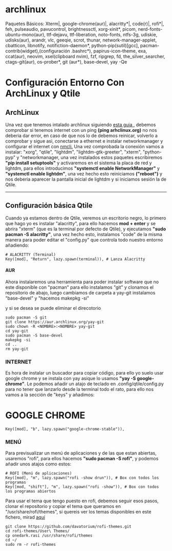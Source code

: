 # archlinux
Paquetes Básicos: Xterm|, google-chrome(aur)|, alacritty*|, code(r)|, rofi*|, feh, pulseaudio, pavucontrol, brightnessctl, xorg-xinit*, picom, nerd-fonts-ubuntu-mono(aur), ttf-dejavu, ttf-liberation, noto-fonts, ntfs-3g, udiskie, udisks(aur), arandr, vlc, geeqie, scrot, thunar, network-manager-applet, cbatticon, libnotify, notifiction-daemon*, python-pip(sutil)[gcc], pacman-contrib(widget),(configuración .bashrc*), papirus-icon-theme, exa, ccat(aur), neovim, xsel(clipboard nvim), fzf, ripgrep, fd, the_silver_searcher, ctags-git(aur), os-prober*, git (aur*), base-devel, 
yay -Qe




<h1>Configuración Entorno Con ArchLinux y Qtile</h1>
<h2>ArchLinux</h2>
<p>Una vez que tenemos intalado archlinux siguiendo <a href="https://wiki.archlinux.org/title/Installation_guide_(Espa%C3%B1ol)">esta guia </a>, debemos comprobar si tenemos internet con un ping <b>(ping arhclinux.org)</b> no nos deberia dar error, en caso de que nos lo de debemos reinicar, volverlo a comprobar y sigue asi, conectarse a ethernet e instalar networkmanager y configurar el internet con <a href="https://man.archlinux.org/man/nmcli.1">nmcli.</a> Una vez comprobada la conexión vamos a instalar: "xorg", "qtile", "lightdm", "lightdm-gtk-greeter", "xterm", "python-pyp" y "networkmanager, una vez instalados estos paquetes escribiremos <b>"pip install setuptools"</b> y activaremos en el sistema la placa de red y lightdm, para ellos introducimos <b>"systemctl enable NetworkManager"</b> y <b>"systemctl enable lightdm"</b>, una vez hecho esto reiniciamos <b>("reboot")</b> y nos deberia aparecer la pantalla inicial de lightdm y si iniciamos sesión la de Qtile.</p>
<hr>

<h2>Configuración básica Qtile</h2>
<p>Cuando ya estamos dentro de Qtile, veremos un escritorio negro, lo primero que hago yo es instalar "alacritty", para ello hacemos <b>mod + enter</b> y se abrira "xterm" (que es la terminal por defecto de Qtile), y ejecutamos <b>"sudo pacman -S alacritty"</b>, una vez hecho esto, instalamos "code" de la misma manera para poder editar el "config.py" que controla todo nuestro entorno añadiendo: </p>

    # ALACRITTY (Terminal)
    Key([mod], "Return", lazy.spawn(terminal)), # Lanza Alacritty


<h4>AUR</h4>
<p> Ahora instalaremos una herramienta para poder instalar software que no este disponible con "pacman" para ello instalamos "git" y clonamos el repositorio de abajo, luego cambiamos de carpeta a yay-git instalamos "base-devel" y "hacemos makepkg -si"</p> y si se desea se puede eliminar el direcotorio
  
    sudo pacman -S git
    git clone https://aur.archlinux.org/yay-git
    sudo chown -R <NOMBRE>:<NOMBRE> yay-git
    cd yay-git
    sudo pacman -S base-devel
    makepkg -si
    cd ..
    rm yay-git
  
  

<h3>INTERNET</h3>
<p> Es hora de instalar un buscador para copiar código, para ello yo suelo usar google chrome y se instala con yay asique lo usamos <b>"yay -S google-chrome"</b>. 
Le podemos añadir un atajo de teclado en .config/qtile/config.py para no tener que lanzarlo desde la terminal todo el rato, para ello nos vamos a la sección de "keys" y añadimos: </p>

   # GOOGLE CHROME 
    Key([mod], "b", lazy.spawn("google-chrome-stable")),

<h3>MENÚ</h3>
<p>Para previsualizar un menú de aplicaciones y de las que estan abiertas, usaremos "rofi", para ellos hacemos <b>"sudo pacman -S rofi"</b>, y podemos añadir unos atajos como estos: </p>

    # ROFI (Menú de aplicaciones)
    Key([mod], "m", lazy.spawn("rofi -show drun")), # Box con todos los programas
    Key([mod, "shift"], "m", lazy.spawn("rofi -show")), # Box con todos los programas abiertos

<p> Para usar el tema que tengo puesto en rofi, debemos seguir esos pasos, clonar el repositorio y copiar el tema que queramos en "/usr/share/rofi/themes", si quereis ver los temas disponibles en este fichero, mirad <a href="https://github.com/davatorium/rofi-themes">aquí</a>
    
    git clone https://github.com/davatorium/rofi-themes.git
    cd rofi-themes/User\ Themes/
    cp onedark.rasi /usr/share/rofi/themes
    cd ~/
    sudo rm -r rofi-themes

   

